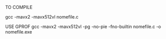 TO COMPILE

gcc -mavx2 -mavx512vl nomefile.c

USE GPROF
gcc -mavx2 -mavx512vl -pg -no-pie -fno-builtin nomefile.c -o nomefile.exe